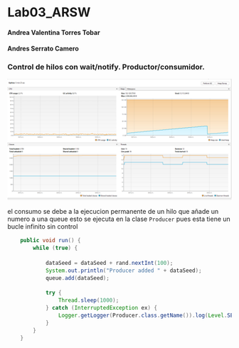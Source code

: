 # Lab03_ARSW

#### Andrea Valentina Torres Tobar
#### Andres Serrato Camero


### Control de hilos con wait/notify. Productor/consumidor.



![alt text](image.png)

el consumo se debe a la ejecucion permanente de un hilo que añade un numero a una queue esto se ejecuta en la clase `Producer` pues esta tiene un bucle infinito sin control

```java 
    public void run() {
        while (true) {

            dataSeed = dataSeed + rand.nextInt(100);
            System.out.println("Producer added " + dataSeed);
            queue.add(dataSeed);
            
            try {
                Thread.sleep(1000);
            } catch (InterruptedException ex) {
                Logger.getLogger(Producer.class.getName()).log(Level.SEVERE, null, ex);
            }
        }
    }
```